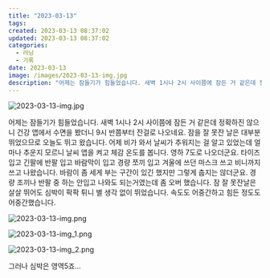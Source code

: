 ```yaml
---
title: "2023-03-13"
tags:
created: 2023-03-13 08:37:02
updated: 2023-03-13 08:37:02
categories:
  - 러닝
  - 기록
date: 2023-03-13
image: /images/2023-03-13-img.jpg
description: "어제는 잠들기가 힘들었습니다. 새벽 1시나 2시 사이쯤에 잠든 거 같은데 정확하진 않으니 건강 앱에서 수면을 봤더니 9시 반쯤부터 잔걸로 나오네요. 잠을 잘 못잔 날은 대부분 뛰었으므로 오늘도 뛰고 왔습니다. 어제 비가 와서 날씨가 추워지는 걸 알고 있었는데 얼마나 추운지 모르니 날씨 "
---
```


![2023-03-13-img.jpg](/images/2023-03-13-img.jpg)
 
 

어제는 잠들기가 힘들었습니다. 새벽 1시나 2시 사이쯤에 잠든 거 같은데 정확하진 않으니 건강 앱에서 수면을 봤더니 9시 반쯤부터 잔걸로 나오네요. 잠을 잘 못잔 날은 대부분 뛰었으므로 오늘도 뛰고 왔습니다.
어제 비가 와서 날씨가 추워지는 걸 알고 있었는데 얼마나 추운지 모르니 날씨 앱을 켜고 체감 온도를 봅니다. 영하 7도로 나오더군요. 타이즈 입고 긴팔에 반팔 입고 바람막이 입고 경량 쪼끼 입고 겨울에 쓰던 마스크 쓰고 비니까지 쓰고 나왔습니다. 바람이 좀 세게 부는 구간이 있긴 했지만 그렇게 춥지는 않더군요. 경량 조끼나 반팔 중 하는 안입고 나와도 되는거였는데 좀 오버 했습니다. 
잠 잘 못잔날은 살살 뛰어도 심박이 팍팍 튀니 별 생각 없이 뛰었습니다. 속도도 어중간하고 힘든 정도도 어중간했습니다.

 
 ![2023-03-13-img.png](/images/2023-03-13-img.png)
 
 

 
 ![2023-03-13-img_1.png](/images/2023-03-13-img_1.png)
 
 

 
 ![2023-03-13-img_2.png](/images/2023-03-13-img_2.png)
 
 

그러나 심박은 영역5죠…
